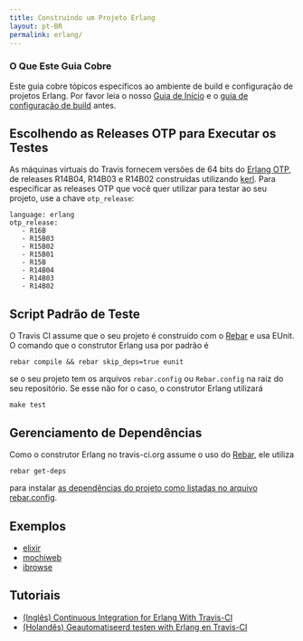 ```yaml
---
title: Construindo um Projeto Erlang
layout: pt-BR
permalink: erlang/
---
```


### O Que Este Guia Cobre

Este guia cobre tópicos específicos ao ambiente de build e configuração de projetos Erlang. Por favor leia o nosso [Guia de Início](/pt_BR/docs/user/getting-started/) e o [guia de configuração de build](/pt_BR/docs/user/build-configuration/) antes.


## Escolhendo as Releases OTP para Executar os Testes

As máquinas virtuais do Travis fornecem versões de 64 bits do [Erlang OTP](http://www.erlang.org/download.html), de releases R14B04, R14B03 e R14B02 construídas utilizando [kerl](https://github.com/spawngrid/kerl/tree/). Para especificar as releases OTP que você quer utilizar para testar ao seu projeto, use a chave `otp_release`:

    language: erlang
    otp_release:
       - R16B
       - R15B03
       - R15B02
       - R15B01
       - R15B
       - R14B04
       - R14B03
       - R14B02

## Script Padrão de Teste

O Travis CI assume que o seu projeto é construído com o [Rebar](https://github.com/basho/rebar) e usa EUnit. O comando que o construtor Erlang usa por padrão é

    rebar compile && rebar skip_deps=true eunit

se o seu projeto tem os arquivos `rebar.config` ou `Rebar.config` na raiz do seu repositório. Se esse não for o caso, o construtor Erlang utilizará

    make test

## Gerenciamento de Dependências

Como o construtor Erlang no travis-ci.org assume o uso do [Rebar](https://github.com/basho/rebar), ele utiliza

    rebar get-deps

para instalar [as dependências do projeto como listadas no arquivo rebar.config](https://github.com/basho/riak/blob/master/rebar.config).


## Exemplos

* [elixir](https://github.com/elixir-lang/elixir/blob/master/.travis.yml)
* [mochiweb](https://github.com/mochi/mochiweb/blob/master/.travis.yml)
* [ibrowse](https://github.com/cmullaparthi/ibrowse/blob/master/.travis.yml)

## Tutoriais
* [(Inglês) Continuous Integration for Erlang With Travis-CI](http://blog.equanimity.nl/blog/2013/06/04/continuous-integration-for-erlang-with-travis-ci/)
* [(Holandês) Geautomatiseerd testen with Erlang en Travis-CI](http://blog.equanimity.nl/blog/2013/04/25/geautomatiseerd-testen-met-erlang/)